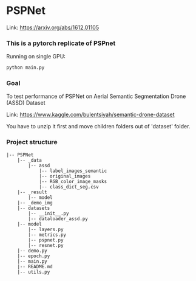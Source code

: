 # PSPNet


Link: https://arxiv.org/abs/1612.01105

### This is a pytorch replicate of PSPnet

Running on single GPU:
```bash
python main.py
```

### Goal
To test performance of PSPNet on Aerial Semantic Segmentation Drone (ASSD) Dataset

Link: https://www.kaggle.com/bulentsiyah/semantic-drone-dataset

You have to unzip it first and move children folders out of 'dataset' folder.

### Project structure

```
|-- PSPNet
    |-- _data
        |-- assd
            |-- label_images_semantic
            |-- original_images
            |-- RGB_color_image_masks
            |-- class_dict_seg.csv
    |-- _result
        |-- model
    |-- _demo_img
    |-- datasets
        |-- __init__.py
        |-- dataloader_assd.py
    |-- model
        |-- layers.py
        |-- metrics.py
        |-- pspnet.py
        |-- resnet.py
    |-- demo.py
    |-- epoch.py
    |-- main.py
    |-- README.md
    |-- utils.py
    
```
